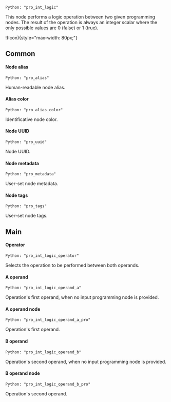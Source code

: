 `Python: "pro_int_logic"`

This node performs a logic operation between two given programming nodes. The result of the operation is always an integer scalar where the only possible values are 0 (false) or 1 (true).

!(Icon){style="max-width: 80px;"}

## Common

#### Node alias
`Python: "pro_alias"`

Human-readable node alias.

#### Alias color
`Python: "pro_alias_color"`

Identificative node color.

#### Node UUID
`Python: "pro_uuid"`

Node UUID.

#### Node metadata
`Python: "pro_metadata"`

User-set node metadata.

#### Node tags
`Python: "pro_tags"`

User-set node tags.

## Main

#### Operator
`Python: "pro_int_logic_operator"`

Selects the operation to be performed between both operands.

#### A operand
`Python: "pro_int_logic_operand_a"`

Operation's first operand, when no input programming node is provided.

#### A operand node
`Python: "pro_int_logic_operand_a_pro"`

Operation's first operand.

#### B operand
`Python: "pro_int_logic_operand_b"`

Operation's second operand, when no input programming node is provided.

#### B operand node
`Python: "pro_int_logic_operand_b_pro"`

Operation's second operand.

